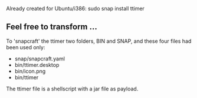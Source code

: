 
Already created for Ubuntu/i386: 
sudo snap install ttimer

Feel free to transform ... 
-------------------------------------------------------------- 


To 'snapcraft' the ttimer two folders, BIN and SNAP, 
and these four files had been used only: 
  - snap/snapcraft.yaml
  - bin/ttimer.desktop
  - bin/icon.png
  - bin/ttimer

The ttimer file is a shellscript with a jar file as payload. 

